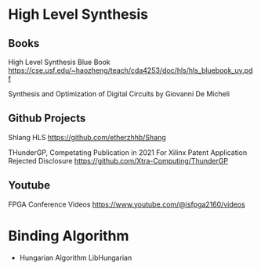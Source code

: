 
#   High Level Synthesis

## Books
High Level Synthesis Blue Book https://cse.usf.edu/~haozheng/teach/cda4253/doc/hls/hls_bluebook_uv.pdf

Synthesis and Optimization of Digital Circuits by Giovanni De Micheli

## Github Projects
Shlang HLS https://github.com/etherzhhb/Shang

THunderGP, Competating Publication in 2021 For Xilinx Patent Application Rejected Disclosure https://github.com/Xtra-Computing/ThunderGP

## Youtube
FPGA Conference Videos https://www.youtube.com/@isfpga2160/videos


# Binding Algorithm
* Hungarian Algorithm  LibHungarian 

